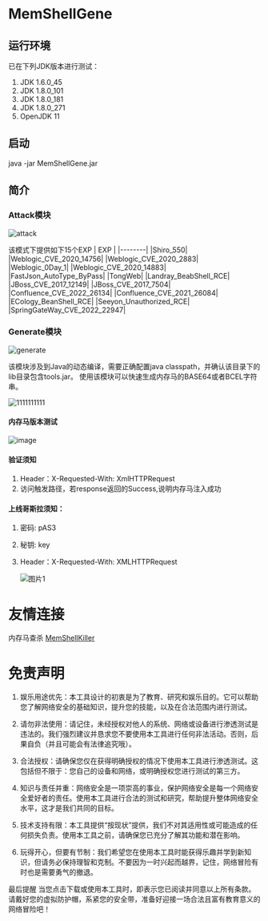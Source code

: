 # MemShellGene

## 运行环境
已在下列JDK版本进行测试：

1. JDK 1.6.0_45
2. JDK 1.8.0_101
3. JDK 1.8.0_181
4. JDK 1.8.0_271
5. OpenJDK 11

## 启动
java -jar MemShellGene.jar

## 简介
### Attack模块

![attack](https://github.com/suizhibo/MemShellGene/assets/28916595/6021410e-6020-47a7-84b2-ea63442b55f4)





该模式下提供如下15个EXP
| EXP |
|--------|
|Shiro_550|
|Weblogic_CVE_2020_14756|
|Weblogic_CVE_2020_2883|
|Weblogic_0Day_1|
|Weblogic_CVE_2020_14883|
|FastJson_AutoType_ByPass|
|TongWeb|
|Landray_BeabShell_RCE|
|JBoss_CVE_2017_12149|
|JBoss_CVE_2017_7504|
|Confluence_CVE_2022_26134|
|Confluence_CVE_2021_26084|
|ECology_BeanShell_RCE|
|Seeyon_Unauthorized_RCE|
|SpringGateWay_CVE_2022_22947|


### Generate模块
![generate](https://github.com/suizhibo/MemShellGene/assets/28916595/d789f3fd-589e-48b3-aa4f-4f6580b977f0)



该模块涉及到Java的动态编译，需要正确配置java classpath，并确认该目录下的lib目录包含tools.jar。
使用该模块可以快速生成内存马的BASE64或者BCEL字符串。

![1111111111](https://github.com/suizhibo/MemShellGene/assets/28916595/ddfcc2a9-dd20-4175-8485-2139e79bb600)



#### 内存马版本测试

![image](https://github.com/suizhibo/MemShellGene/assets/28916595/92452286-d0e0-41d7-8baf-9dd7ae62d7d8)





#### 验证须知
1. Header：X-Requested-With: XmlHTTPRequest
2. 访问触发路径，若response返回的Success,说明内存马注入成功


#### 上线哥斯拉须知：

1. 密码: pAS3

2. 秘钥: key

3. Header：X-Requested-With: XMLHTTPRequest

   ![图片1](https://github.com/suizhibo/MemShellGene/assets/28916595/e6d8a13b-b0f7-4562-84a0-af57e774beb5)

# 友情连接
内存马查杀 [MemShellKiller](https://github.com/suizhibo/MemShellKiller)

# 免责声明
1. 娱乐用途优先：本工具设计的初衷是为了教育、研究和娱乐目的。它可以帮助您了解网络安全的基础知识，提升您的技能，以及在合法范围内进行测试。

2. 请勿非法使用：请记住，未经授权对他人的系统、网络或设备进行渗透测试是违法的。我们强烈建议并恳求您不要使用本工具进行任何非法活动。否则，后果自负（并且可能会有法律追究哦）。

3. 合法授权：请确保您仅在获得明确授权的情况下使用本工具进行渗透测试。这包括但不限于：您自己的设备和网络，或明确授权您进行测试的第三方。

4. 知识与责任并重：网络安全是一项崇高的事业，保护网络安全是每一个网络安全爱好者的责任。使用本工具进行合法的测试和研究，帮助提升整体网络安全水平，这才是我们共同的目标。

5. 技术支持有限：本工具提供“按现状”提供，我们不对其适用性或可能造成的任何损失负责。使用本工具之前，请确保您已充分了解其功能和潜在影响。

6. 玩得开心，但要有节制：我们希望您在使用本工具时能获得乐趣并学到新知识，但请务必保持理智和克制。不要因为一时兴起而越界，记住，网络冒险有时也是需要勇气的撤退。

最后提醒
当您点击下载或使用本工具时，即表示您已阅读并同意以上所有条款。请戴好您的虚拟防护帽，系紧您的安全带，准备好迎接一场合法且富有教育意义的网络冒险吧！




